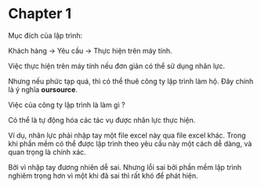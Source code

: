 # Chapter 1

Mục đích của lập trình:

Khách hàng -> Yêu cầu -> Thực hiện trên máy tính.

Việc thực hiện trên máy tính nếu đơn giản có thể sử dụng nhân lực.

Nhưng nếu phức tạp quá, thì có thể thuê công ty lập trình làm hộ.
Đây chính là ý nghĩa **oursource**.

Việc của công ty lập trình là làm gì ?

Có thể là tự động hóa các tác vụ được nhân lực thực hiện.

Ví dụ, nhân lực phải nhập tay một file excel này qua file excel khác.
Trong khi phần mềm có thể được lập trình theo yêu cầu này một cách dễ dàng,
và quan trọng là chính xác.

Bởi vì nhập tay đương nhiên dễ sai.
Nhưng lỗi sai bởi phần mềm lập trình nghiêm trọng hơn vì một khi đã sai thì rất khó để phát hiện.

